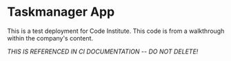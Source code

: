 # Taskmanager App

This is a test deployment for Code Institute. This code is from a walkthrough within the company's content.

*THIS IS REFERENCED IN CI DOCUMENTATION -- DO NOT DELETE!*
